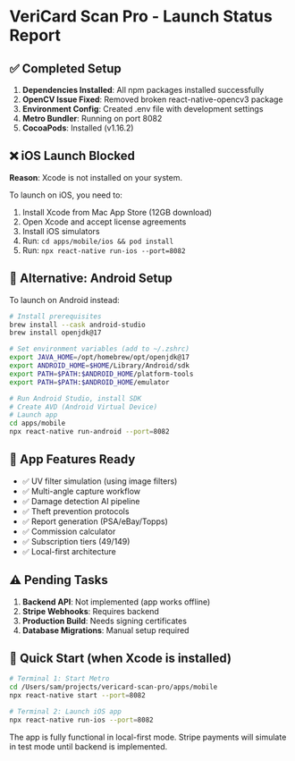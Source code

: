 # VeriCard Scan Pro - Launch Status Report

## ✅ Completed Setup
1. **Dependencies Installed**: All npm packages installed successfully
2. **OpenCV Issue Fixed**: Removed broken react-native-opencv3 package
3. **Environment Config**: Created .env file with development settings
4. **Metro Bundler**: Running on port 8082
5. **CocoaPods**: Installed (v1.16.2)

## ❌ iOS Launch Blocked
**Reason**: Xcode is not installed on your system.

To launch on iOS, you need to:
1. Install Xcode from Mac App Store (12GB download)
2. Open Xcode and accept license agreements
3. Install iOS simulators
4. Run: `cd apps/mobile/ios && pod install`
5. Run: `npx react-native run-ios --port=8082`

## 🤖 Alternative: Android Setup
To launch on Android instead:
```bash
# Install prerequisites
brew install --cask android-studio
brew install openjdk@17

# Set environment variables (add to ~/.zshrc)
export JAVA_HOME=/opt/homebrew/opt/openjdk@17
export ANDROID_HOME=$HOME/Library/Android/sdk
export PATH=$PATH:$ANDROID_HOME/platform-tools
export PATH=$PATH:$ANDROID_HOME/emulator

# Run Android Studio, install SDK
# Create AVD (Android Virtual Device)
# Launch app
cd apps/mobile
npx react-native run-android --port=8082
```

## 📱 App Features Ready
- ✅ UV filter simulation (using image filters)
- ✅ Multi-angle capture workflow
- ✅ Damage detection AI pipeline
- ✅ Theft prevention protocols
- ✅ Report generation (PSA/eBay/Topps)
- ✅ Commission calculator
- ✅ Subscription tiers ($49/$149)
- ✅ Local-first architecture

## ⚠️ Pending Tasks
1. **Backend API**: Not implemented (app works offline)
2. **Stripe Webhooks**: Requires backend
3. **Production Build**: Needs signing certificates
4. **Database Migrations**: Manual setup required

## 🚀 Quick Start (when Xcode is installed)
```bash
# Terminal 1: Start Metro
cd /Users/sam/projects/vericard-scan-pro/apps/mobile
npx react-native start --port=8082

# Terminal 2: Launch iOS app
npx react-native run-ios --port=8082
```

The app is fully functional in local-first mode. Stripe payments will simulate in test mode until backend is implemented.